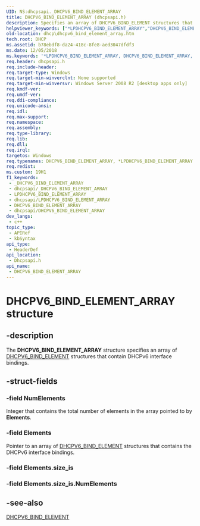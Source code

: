 ```yaml
---
UID: NS:dhcpsapi._DHCPV6_BIND_ELEMENT_ARRAY
title: DHCPV6_BIND_ELEMENT_ARRAY (dhcpsapi.h)
description: Specifies an array of DHCPV6_BIND_ELEMENT structures that contain DHCPv6 interface bindings.
helpviewer_keywords: ["*LPDHCPV6_BIND_ELEMENT_ARRAY","DHCPV6_BIND_ELEMENT_ARRAY","DHCPV6_BIND_ELEMENT_ARRAY structure [DHCP]","PDHCPV6_BIND_ELEMENT_ARRAY","PDHCPV6_BIND_ELEMENT_ARRAY structure pointer [DHCP]","dhcp.dhcpv6_bind_element_array","dhcpsapi/DHCPV6_BIND_ELEMENT_ARRAY","dhcpsapi/PDHCPV6_BIND_ELEMENT_ARRAY"]
old-location: dhcp\dhcpv6_bind_element_array.htm
tech.root: DHCP
ms.assetid: b78ebdf8-da24-418c-8fe8-aed3047dfdf3
ms.date: 12/05/2018
ms.keywords: '*LPDHCPV6_BIND_ELEMENT_ARRAY, DHCPV6_BIND_ELEMENT_ARRAY, DHCPV6_BIND_ELEMENT_ARRAY structure [DHCP], PDHCPV6_BIND_ELEMENT_ARRAY, PDHCPV6_BIND_ELEMENT_ARRAY structure pointer [DHCP], dhcp.dhcpv6_bind_element_array, dhcpsapi/DHCPV6_BIND_ELEMENT_ARRAY, dhcpsapi/PDHCPV6_BIND_ELEMENT_ARRAY'
req.header: dhcpsapi.h
req.include-header: 
req.target-type: Windows
req.target-min-winverclnt: None supported
req.target-min-winversvr: Windows Server 2008 R2 [desktop apps only]
req.kmdf-ver: 
req.umdf-ver: 
req.ddi-compliance: 
req.unicode-ansi: 
req.idl: 
req.max-support: 
req.namespace: 
req.assembly: 
req.type-library: 
req.lib: 
req.dll: 
req.irql: 
targetos: Windows
req.typenames: DHCPV6_BIND_ELEMENT_ARRAY, *LPDHCPV6_BIND_ELEMENT_ARRAY
req.redist: 
ms.custom: 19H1
f1_keywords:
 - _DHCPV6_BIND_ELEMENT_ARRAY
 - dhcpsapi/_DHCPV6_BIND_ELEMENT_ARRAY
 - LPDHCPV6_BIND_ELEMENT_ARRAY
 - dhcpsapi/LPDHCPV6_BIND_ELEMENT_ARRAY
 - DHCPV6_BIND_ELEMENT_ARRAY
 - dhcpsapi/DHCPV6_BIND_ELEMENT_ARRAY
dev_langs:
 - c++
topic_type:
 - APIRef
 - kbSyntax
api_type:
 - HeaderDef
api_location:
 - Dhcpsapi.h
api_name:
 - DHCPV6_BIND_ELEMENT_ARRAY
---
```


# DHCPV6_BIND_ELEMENT_ARRAY structure


## -description

The <b>DHCPV6_BIND_ELEMENT_ARRAY</b> structure specifies an array of <a href="https://docs.microsoft.com/windows/desktop/api/dhcpsapi/ns-dhcpsapi-dhcpv6_bind_element">DHCPV6_BIND_ELEMENT</a> structures that contain DHCPv6 interface bindings.

## -struct-fields

### -field NumElements

Integer that contains the total number of elements in the array pointed to by <b>Elements</b>.

### -field Elements

Pointer to an array of <a href="https://docs.microsoft.com/windows/desktop/api/dhcpsapi/ns-dhcpsapi-dhcpv6_bind_element">DHCPV6_BIND_ELEMENT</a> structures that contains the DHCPv6 interface bindings.

### -field Elements.size_is

### -field Elements.size_is.NumElements

## -see-also

<a href="https://docs.microsoft.com/windows/desktop/api/dhcpsapi/ns-dhcpsapi-dhcpv6_bind_element">DHCPV6_BIND_ELEMENT</a>

